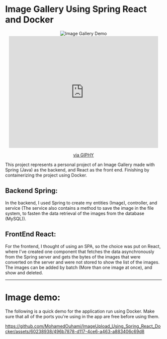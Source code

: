 # Image Gallery Using Spring React and Docker

<div align="center">
  <img src="https://media.giphy.com/media/55vNcZTGlOzHvNgrTz/giphy.gif" alt="Image Gallery Demo">
  <br>
  <iframe src="https://giphy.com/embed/2IudUHdI075HL02Pkk" width="480" height="360" frameBorder="0" class="giphy-embed" allowFullScreen></iframe>
  <p><a href="https://giphy.com/gifs/pudgypenguins-data-code-coding-2IudUHdI075HL02Pkk">via GIPHY</a></p>
</div>



This project represents a personal project of an Image Gallery made with Spring (Java) as the backend, and React as the front end. Finishing by containerizing the project using Docker.

## Backend Spring: 
In the backend, I used Spring to create my entities (Image), controller, and service (The service also contains a method to save the image in the file system, to fasten the data retrieval of the images from the database (MySQL)).

## FrontEnd React:
For the frontend, I thought of using an SPA, so the choice was put on React, where I've created one component that fetches the data asynchronously from the Spring server and gets the bytes of the images that were converted on the server and were not stored to show the list of the images. The images can be added by batch (More than one image at once), and show and deleted.

---

# Image demo: 
The following is a quick demo for the application run using Docker. Make sure that all of the ports you're using in the app are free before using them.

https://github.com/MohamedOuhami/ImageUpload_Using_Spring_React_Docker/assets/60238938/496b7878-d117-4ce6-a463-a883406c69d8


